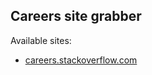 ## Careers site grabber

Available sites:
 - <a href="http://http://careers.stackoverflow.com/">careers.stackoverflow.com</a>